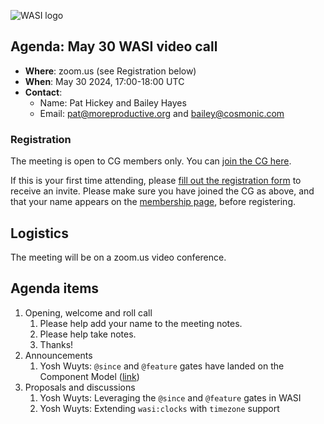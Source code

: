 ![WASI logo](https://raw.githubusercontent.com/WebAssembly/WASI/main/WASI.png)

## Agenda: May 30 WASI video call

- **Where**: zoom.us (see Registration below)
- **When**: May 30 2024, 17:00-18:00 UTC
- **Contact**:
  - Name: Pat Hickey and Bailey Hayes
  - Email: pat@moreproductive.org and bailey@cosmonic.com

### Registration

The meeting is open to CG members only. You can [join the CG here](https://www.w3.org/community/webassembly/).

If this is your first time attending, please [fill out the registration form](https://docs.google.com/forms/d/e/1FAIpQLSdpO6Lp2L_dZ2_oiDgzjKx7pb7s2YYHjeSIyfHWZZGSKoZKWQ/viewform?usp=sf_link) to receive an invite. Please make sure you have joined the CG as above, and that your name appears on the [membership page](https://www.w3.org/community/webassembly/participants), before registering.


## Logistics

The meeting will be on a zoom.us video conference.

## Agenda items

1. Opening, welcome and roll call
    1. Please help add your name to the meeting notes.
    1. Please help take notes.
    1. Thanks!
1. Announcements
    1. Yosh Wuyts: `@since` and `@feature` gates have landed on the Component Model ([link](https://github.com/WebAssembly/component-model/pull/332))
1. Proposals and discussions
    1. Yosh Wuyts: Leveraging the `@since` and `@feature` gates in WASI
    1. Yosh Wuyts: Extending `wasi:clocks` with `timezone` support
